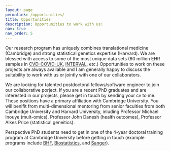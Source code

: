 ```yaml
---
layout: page
permalink: /opportunities/
title: Opportunities
description: Opportunities to work with us!
nav: true
nav_order: 5
---
```


Our research program has uniquely combines translational medicine (Cambridge) and strong statistical genetics expertise (Harvard). We are blessed with access to some of the most unique data sets (60 million EHR samples in [CVD-COVID-UK](https://www.hdruk.ac.uk/projects/cvd-covid-uk-project/), [INTERVAL](https://www.intervalstudy.org.uk), etc.) Opportunities to work on these projects are always available and I am generally happy to discuss the suitability to work with us or jointly with one of our collaborators.

We are looking for talented postdoctoral fellows/software engineer to join our collaborative porject. If you are a recent PhD graduates and are interested in our projects, please get in touch by sending your cv to me. These positions have a primary affiliation with Cambridge University. <!-- We could guarantee a global talent visa for international scholars and argue for a reasonable increase of the salary, depending on the experiences.--> You will benifit from multi-dimensional mentoring from senior faculties from both Cambridge University and Harvard University, inluding Professor Michael Inouye (mult-omics), Professor John Danesh (health outcomes), Professor Alkes Price (statistical geneitics).  

<!--  If you are interested in working on a related project through a primary affiliation at Harvard University, you will need to get in touch with Professor Alkes Price. Strong candidate may get in touch with me for a potential reference to Professor Alkes Price.-->   

Perspective PhD students need to get in one of the 4-year doctoral training program at Cambridge University before getting in touch (example programs include [BHF](https://www.cardiovascular.cam.ac.uk/students/prospective/phd-bhfcardio), [Biostatistics](https://www.postgraduate.study.cam.ac.uk/courses/directory/cvbupdbst), and [Sanger](https://www.sanger.ac.uk/about/study/phd-programmes/4-year-phd-programme/)). <!-- To work with us through Harvard University, you need to be accepted by one of the strong quantitative PhD programs (either Harvard or MIT, through Broad Institute) and work on a rotation project at Professor Alkes Price's group. In this case, you may get in touch to discuss a potential co-supervised rotation project. --> 